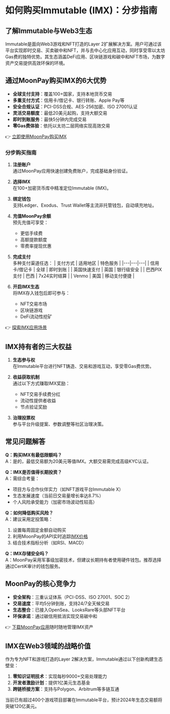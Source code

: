 # 如何购买Immutable (IMX)：分步指南

## 了解Immutable与Web3生态

Immutable是面向Web3游戏和NFT打造的Layer 2扩展解决方案。用户可通过该平台实现即时交易、买卖碳中和NFT，并与去中心化应用互动，同时享受零以太坊Gas费的独特优势。其生态涵盖DeFi应用、区块链游戏和碳中和NFT市场，为数字资产交易提供高效环保的环境。

## 通过MoonPay购买IMX的6大优势

- **全球支付支持**：覆盖100+国家，支持本地货币交易
- **多重支付方式**：信用卡/借记卡、银行转账、Apple Pay等
- **安全合规认证**：PCI-DSS合规、AES-256加密、ISO 27001认证
- **灵活交易额度**：最低20美元起购，支持大额交易
- **即时到账服务**：最快5分钟内完成交易
- **零Gas费体验**：依托以太坊二层网络实现高效交易

👉 [立即使用MoonPay购买IMX](https://bit.ly/okx_welcome)

### 分步购买指南

1. **注册账户**  
   通过MoonPay应用快速创建免费账户，完成基础身份验证。

2. **选择IMX**  
   在100+加密货币库中精准定位Immutable (IMX)。

3. **绑定钱包**  
   支持Ledger、Exodus、Trust Wallet等主流非托管钱包，自动填充地址。

4. **充值MoonPay余额**  
   预先充值可享受：
   - 更低手续费
   - 高额提款额度
   - 零费率提现优惠

5. **完成支付**  
   多种支付渠道任选：
   | 支付方式 | 适用地区 | 特色服务 |
   |---|---|---|
   | 信用卡/借记卡 | 全球 | 即时到账 |
   | 英国快速支付 | 英国 | 银行级安全 |
   | 巴西PIX支付 | 巴西 | 7x24实时结算 |
   | Venmo | 美国 | 移动支付便捷 |

6. **开启IMX生态**  
   将IMX存入钱包后即可参与：
   - NFT交易市场
   - 区块链游戏
   - DeFi流动性挖矿

👉 [探索IMX应用场景](https://bit.ly/okx_welcome)

## IMX持有者的三大权益

1. **生态参与权**  
   在Immutable平台进行NFT铸造、交易和游戏互动，享受零Gas费优势。

2. **收益获取机制**  
   通过以下方式赚取IMX奖励：
   - NFT交易手续费分红
   - 流动性提供者收益
   - 节点验证奖励

3. **治理投票权**  
   参与平台升级提案、参数调整等社区治理决策。

## 常见问题解答

**Q：购买IMX有最低限额吗？**  
A：是的，最低交易额为20美元等值IMX。大额交易需完成高级KYC认证。

**Q：IMX是否值得长期投资？**  
A：需综合考量：  
- 项目方与合作伙伴实力（如NFT游戏平台Immutable X）  
- 生态发展速度（当前日交易量增长率达8.7%）  
- 个人风险承受能力（加密市场波动性较高）

**Q：如何降低购买风险？**  
A：建议采用定投策略：  
1. 设置每周固定金额自动购买  
2. 利用MoonPay的API实时追踪[IMX价格](https://www.moonpay.com/price/immutable)  
3. 结合技术指标分析（如RSI、MACD）

**Q：IMX存储安全吗？**  
A：MoonPay采用军事级加密技术，但建议长期持有者使用硬件钱包。推荐选择通过CertiK审计的钱包服务。

## MoonPay的核心竞争力

- **安全架构**：三重认证体系（PCI-DSS、ISO 27001、SOC 2）  
- **交易速度**：平均5分钟到账，支持24/7全天候交易  
- **生态整合**：已接入OpenSea、LooksRare等头部NFT平台  
- **环保承诺**：通过碳信用抵消实现交易碳中和

👉 [下载MoonPay应用](https://bit.ly/okx_welcome)随时随地管理IMX资产

## IMX在Web3领域的战略价值

作为专为NFT和游戏打造的Layer 2解决方案，Immutable通过以下创新构建生态壁垒：
1. **零知识证明技术**：实现每秒9000+交易处理能力
2. **开发者激励计划**：提供1亿美元生态基金
3. **跨链桥接方案**：支持与Polygon、Arbitrum等多链互通

当前已有超过400个游戏项目部署在Immutable平台，预计2024年生态交易额将突破120亿美元。